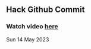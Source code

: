 
 ## Hack Github Commit 
 ### Watch video <a href="https://www.youtube.com">here</a> 
 Sun 14 May 2023 
